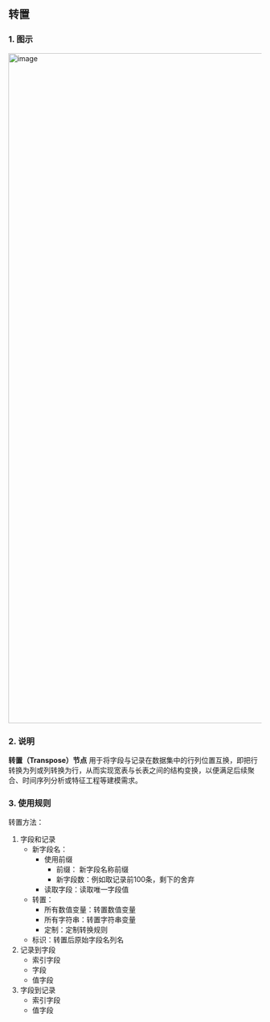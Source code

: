 ## 转置 ##
### 1. 图示 ###
<img width="600" height="1332" alt="image" src="https://github.com/user-attachments/assets/d2d5c591-aed5-4cc6-8ff4-1cd90b9ef612" />

### 2. 说明 ###
**转置（Transpose）节点**
用于将字段与记录在数据集中的行列位置互换，即把行转换为列或列转换为行，从而实现宽表与长表之间的结构变换，以便满足后续聚合、时间序列分析或特征工程等建模需求。
### 3. 使用规则 ###
转置方法：
  1. 字段和记录
     - 新字段名：
       - 使用前缀
         - 前缀： 新字段名称前缀
         - 新字段数：例如取记录前100条，剩下的舍弃
       - 读取字段：读取唯一字段值
     - 转置：
       - 所有数值变量：转置数值变量
       - 所有字符串：转置字符串变量
       - 定制：定制转换规则
     - 标识：转置后原始字段名列名
  2. 记录到字段
     - 索引字段
     - 字段
     - 值字段
  3. 字段到记录
     - 索引字段
     - 值字段
